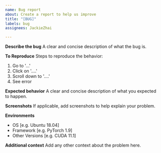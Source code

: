 ```yaml
---
name: Bug report
about: Create a report to help us improve
title: "[BUG]"
labels: bug
assignees: JackieZhai

---
```


**Describe the bug**
A clear and concise description of what the bug is.

**To Reproduce**
Steps to reproduce the behavior:
1. Go to '...'
2. Click on '....'
3. Scroll down to '....'
4. See error

**Expected behavior**
A clear and concise description of what you expected to happen.

**Screenshots**
If applicable, add screenshots to help explain your problem.

**Environments**
 - OS [e.g. Ubuntu 18.04]
 - Framework  [e.g. PyTorch 1.9]
 - Other Versions [e.g. CUDA 11.1]

**Additional context**
Add any other context about the problem here.
